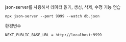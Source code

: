 json-server를 사용해서 데이터 읽기, 생성, 삭제, 수정 기능 연습

```
npx json-server --port 9999 --watch db.json
```

환경변수

```
NEXT_PUBLIC_BASE_URL = http://localhost:9999
```
